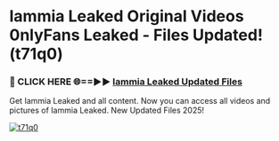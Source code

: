 # Iammia Leaked Original Videos 0nlyFans Leaked - Files Updated! (t71q0)

<h3>🔴 CLICK HERE 🌐==►► <a href="https://tinyurl.com/ehrbuxhb" rel="nofollow">Iammia Leaked Updated Files</a></h3>

Get Iammia Leaked and all content. Now you can access all videos and pictures of Iammia Leaked. New Updated Files 2025!

[![t71q0](https://i.imgur.com/lVYEuWS.gif)](https://tinyurl.com/ehrbuxhb)
